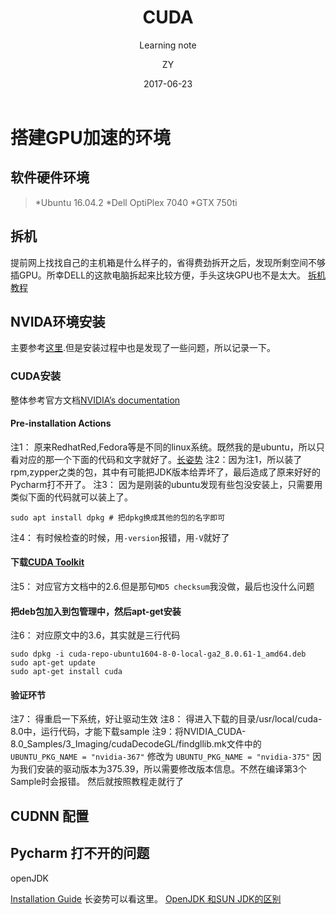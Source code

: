﻿---
layout:     post
title:      CUDA
subtitle:   Learning note
date:       2017-06-23
author:     ZY
header-img: img/avatar_m.jpg
catalog: 	 true
tags:
    - GPU
    - PyCharm
---

# 搭建GPU加速的环境
## 软件硬件环境
>*Ubuntu 16.04.2
>*Dell OptiPlex 7040
>*GTX 750ti
## 拆机
提前网上找找自己的主机箱是什么样子的，省得费劲拆开之后，发现所剩空间不够插GPU。所幸DELL的这款电脑拆起来比较方便，手头这块GPU也不是太大。
[拆机教程](http://www.pcpop.com/view/1/1579/1579002_all.shtml?r=31190032)

## NVIDA环境安装
主要参考[这里](http://crescentmoon.info/2017/02/23/install-tensorflow-with-gpu-support-for-ubuntu/).但是安装过程中也是发现了一些问题，所以记录一下。
### CUDA安装
整体参考官方文档[NVIDIA’s documentation](http://docs.nvidia.com/cuda/cuda-installation-guide-linux/#axzz4VZnqTJ2A)
#### Pre-installation Actions
注1： 原来RedhatRed,Fedora等是不同的linux系统。既然我的是ubuntu，所以只看对应的那一个下面的代码和文字就好了。[长姿势](http://blog.sciencenet.cn/blog-252888-718484.html)
注2：因为注1，所以装了rpm,zypper之类的包，其中有可能把JDK版本给弄坏了，最后造成了原来好好的Pycharm打不开了。
注3： 因为是刚装的ubuntu发现有些包没安装上，只需要用类似下面的代码就可以装上了。
```
sudo apt install dpkg # 把dpkg换成其他的包的名字即可
```
注4： 有时候检查的时候，用`-version`报错，用`-V`就好了
####  下载[CUDA Toolkit](https://developer.nvidia.com/cuda-downloads)
注5： 对应官方文档中的2.6.但是那句`MD5 checksum`我没做，最后也没什么问题

#### 把deb包加入到包管理中，然后apt-get安装
注6： 对应原文中的3.6，其实就是三行代码
```
sudo dpkg -i cuda-repo-ubuntu1604-8-0-local-ga2_8.0.61-1_amd64.deb
sudo apt-get update
sudo apt-get install cuda
```

#### 验证环节
注7： 得重启一下系统，好让驱动生效
注8： 得进入下载的目录/usr/local/cuda-8.0中，运行代码，才能下载sample
注9：将NVIDIA_CUDA-8.0_Samples/3_Imaging/cudaDecodeGL/findgllib.mk文件中的`UBUNTU_PKG_NAME = "nvidia-367"`
修改为
`UBUNTU_PKG_NAME = "nvidia-375"`
因为我们安装的驱动版本为375.39，所以需要修改版本信息。不然在编译第3个Sample时会报错。
然后就按照教程走就行了


##  CUDNN 配置

## Pycharm 打不开的问题
openJDK

[Installation Guide](https://www.jetbrains.com/pycharm-edu/quickstart/installation.html#linux)
长姿势可以看这里。
[OpenJDK 和SUN JDK的区别](https://www.zhihu.com/question/19646618)